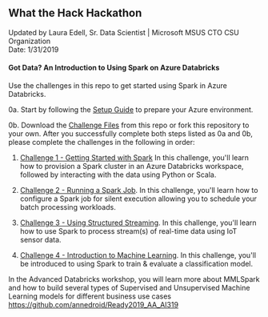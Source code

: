 ## What the Hack Hackathon

Updated by Laura Edell, Sr. Data Scientist | Microsoft MSUS CTO CSU Organization
<br>Date: 1/31/2019

####  Got Data? An Introduction to Using Spark on Azure Databricks

Use the challenges in this repo to get started using Spark in Azure Databricks.

0a. Start by following the [Setup Guide](Student/Setup%20Guide.docx) to prepare your Azure environment. 

0b. Download the [Challenge Files](Student/Databricks_Challenges_updated.zip) from this repo or fork this repository to your own. After you successfully complete both steps listed as 0a and 0b, please complete the challenges in the following in order:

1. [Challenge 1 - Getting Started with Spark](Student/Challenge1-GettingStartedwithSpark.docx) In this challenge, you'll learn how to provision a Spark cluster in an Azure Databricks workspace, followed by interacting with the data using Python or Scala.

2. [Challenge 2 - Running a Spark Job](Student/Challenge2-RunningSparkJob.docx). In this challenge, you'll learn how to configure a Spark job for silent execution allowing you to schedule your batch processing workloads.

3. [Challenge 3 - Using Structured Streaming](Student/Challenge3-SparkStreaming.docx). In this challenge, you'll learn how to use Spark to process stream(s) of real-time data using IoT sensor data.

4. [Challenge 4 - Introduction to Machine Learning](Student/Challenge4-IntroductionSparkforMachineLearning.docx). In this challenge, you'll be introduced to using Spark to train &  evaluate a classification model.

In the Advanced Databricks workshop, you will learn more about MMLSpark and how to build several types of Supervised and Unsupervised Machine Learning models for different business use cases https://github.com/annedroid/Ready2019_AA_AI319
